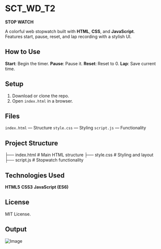 # SCT_WD_T2
**STOP WATCH**

A colorful web stopwatch built with **HTML**, **CSS**, and **JavaScript**.  
Features start, pause, reset, and lap recording with a stylish UI.

## How to Use

 **Start**: Begin the timer.
 **Pause**: Pause it.
 **Reset**: Reset to 0.
 **Lap**: Save current time.

## Setup

1. Download or clone the repo.
2. Open `index.html` in a browser.

## Files

 `index.html` — Structure
 `style.css` — Styling
 `script.js` — Functionality

## Project Structure

├── index.html    # Main HTML structure
├── style.css     # Styling and layout
├── script.js     # Stopwatch functionality

## Technologies Used

  **HTML5**
  **CSS3**
  **JavaScript (ES6)**

## License

MIT License.

## Output

![Image](https://github.com/user-attachments/assets/b80713b5-0f8d-4af5-8ebb-dbee1a9bb7a8)
